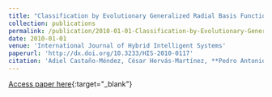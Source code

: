 ```yaml
---
title: "Classification by Evolutionary Generalized Radial Basis Functions"
collection: publications
permalink: /publication/2010-01-01-Classification-by-Evolutionary-Generalized-Radial-Basis-Functions
date: 2010-01-01
venue: 'International Journal of Hybrid Intelligent Systems'
paperurl: 'http://dx.doi.org/10.3233/HIS-2010-0117'
citation: 'Adiel Castaño-Méndez, César Hervás-Martínez, **Pedro Antonio Gutiérrez**, Francisco Fernandez-Navarro, M. M. García, &quot;Classification by Evolutionary Generalized Radial Basis Functions.&quot; International Journal of Hybrid Intelligent Systems, Vol. 7(1), 2010, pp.1-10.'
---
```

[Access paper here](http://dx.doi.org/10.3233/HIS-2010-0117){:target="_blank"}
